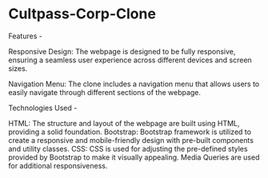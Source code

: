 # Cultpass-Corp-Clone

Features - 

Responsive Design: The webpage is designed to be fully responsive, ensuring a seamless user experience across different devices and screen sizes.

Navigation Menu: The clone includes a navigation menu that allows users to easily navigate through different sections of the webpage.

Technologies Used - 

HTML: The structure and layout of the webpage are built using HTML, providing a solid foundation.
Bootstrap: Bootstrap framework is utilized to create a responsive and mobile-friendly design with pre-built components and utility classes.
CSS: CSS is used for adjusting the pre-defined styles provided by Bootstrap to make it visually appealing. Media Queries are used for additional responsiveness.
